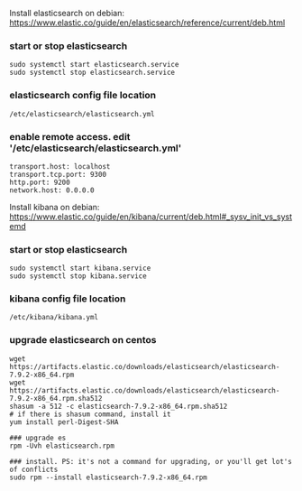 Install elasticsearch on debian:
https://www.elastic.co/guide/en/elasticsearch/reference/current/deb.html
### start or stop elasticsearch
```shell script
sudo systemctl start elasticsearch.service
sudo systemctl stop elasticsearch.service
```
### elasticsearch config file location
```shell script
/etc/elasticsearch/elasticsearch.yml
```
### enable remote access. edit '/etc/elasticsearch/elasticsearch.yml'
```shell script
transport.host: localhost 
transport.tcp.port: 9300 
http.port: 9200
network.host: 0.0.0.0
```


Install kibana on debian:
https://www.elastic.co/guide/en/kibana/current/deb.html#_sysv_init_vs_systemd
### start or stop elasticsearch
```shell script
sudo systemctl start kibana.service
sudo systemctl stop kibana.service
```
### kibana config file location
```shell script
/etc/kibana/kibana.yml
```

### upgrade elasticsearch on centos
```shell script
wget https://artifacts.elastic.co/downloads/elasticsearch/elasticsearch-7.9.2-x86_64.rpm
wget https://artifacts.elastic.co/downloads/elasticsearch/elasticsearch-7.9.2-x86_64.rpm.sha512
shasum -a 512 -c elasticsearch-7.9.2-x86_64.rpm.sha512
# if there is shasum command, install it
yum install perl-Digest-SHA

### upgrade es
rpm -Uvh elasticsearch.rpm

### install. PS: it's not a command for upgrading, or you'll get lot's of conflicts 
sudo rpm --install elasticsearch-7.9.2-x86_64.rpm
```